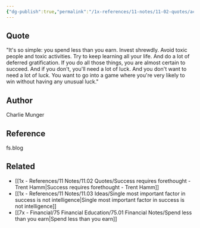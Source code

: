 ```yaml
---
{"dg-publish":true,"permalink":"/1x-references/11-notes/11-02-quotes/achieving-success-is-so-simple-charlie-munger/","title":"Achieving success is so simple - Charlie Munger","dgShowBacklinks":false}
---
```



## Quote
"It's so simple: you spend less than you earn. Invest shrewdly. Avoid toxic people and toxic activities. Try to keep learning all your life. And do a lot of deferred gratification. If you do all those things, you are almost certain to succeed. And if you don't, you'll need a lot of luck. And you don't want to need a lot of luck. You want to go into a game where you're very likely to win without having any unusual luck."

## Author
Charlie Munger

## Reference
fs.blog

## Related
- [[1x - References/11 Notes/11.02 Quotes/Success requires forethought - Trent Hamm\|Success requires forethought - Trent Hamm]]
- [[1x - References/11 Notes/11.03 Ideas/Single most important factor in success is not intelligence\|Single most important factor in success is not intelligence]]
- [[7x - Financial/75 Financial Education/75.01 Financial Notes/Spend less than you earn\|Spend less than you earn]]